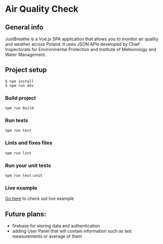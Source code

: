 # Air Quality Check 

## General info
JustBreathe is a Vue.js SPA application that allows you to monitor air quality and weather across Poland. It uses JSON APIs developed by Chief Inspectorate for Environmental Protection and Institute of Meteorology and Water Management.



## Project setup

```
$ npm install
$ npm run dev
```
### Build project
```
npm run build
```

### Run tests
```
npm run test
```

### Lints and fixes files
```
npm run lint
```

### Run your unit tests
```
npm run test:unit
```
### Live example
<a href="https://just-breathe-app.netlify.app">Go here</a> to check out live example
## Future plans:
* firebase for storing data and authentication
* adding User Panel that will contain information such as last measurements or average of them
